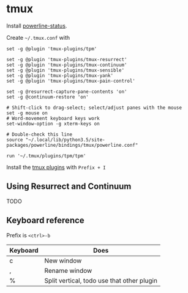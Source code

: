 # tmux

Install [powerline-status](https://powerline.readthedocs.io/en/latest/installation.html).

Create `~/.tmux.conf` with

    set -g @plugin 'tmux-plugins/tpm'

    set -g @plugin 'tmux-plugins/tmux-resurrect'
    set -g @plugin 'tmux-plugins/tmux-continuum'
    set -g @plugin 'tmux-plugins/tmux-sensible'
    set -g @plugin 'tmux-plugins/tmux-yank'
    set -g @plugin 'tmux-plugins/tmux-pain-control'

    set -g @resurrect-capture-pane-contents 'on'
    set -g @continuum-restore 'on'

    # Shift-click to drag-select; select/adjust panes with the mouse
    set -g mouse on
    # Word-movement keyboard keys work
    set-window-option -g xterm-keys on

    # Double-check this line
    source "~/.local/lib/python3.5/site-packages/powerline/bindings/tmux/powerline.conf"

    run '~/.tmux/plugins/tpm/tpm'
    
Install the [tmux plugins](https://github.com/tmux-plugins/tpm) with `Prefix + I`

## Using Resurrect and Continuum

TODO

## Keyboard reference

Prefix is `<ctrl>-b`

Keyboard  | Does
--------- | -----
c | New window
, | Rename window
% | Split vertical, todo use that other plugin

